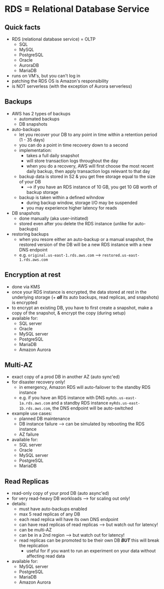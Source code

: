 # RDS = Relational Database Service

## Quick facts
- RDS (relational database service) = OLTP
  * SQL
  * MySQL
  * PostgreSQL
  * Oracle
  * AuroraDB
  * MariaDB
- runs on VM's, but you can't log in
- patching the RDS OS is Amazon's responsibility
- is NOT serverless (with the exception of Aurora serverless)

## Backups
- AWS has 2 types of backups
  * automated backups
  * DB snapshots
- auto-backups
  * let you recover your DB to any point in time within a retention period (1 - 35 days)
  * you can do a point in time recovery down to a second
  * implementation:
    - takes a full daily snapshot
    - will store transaction logs throughout the day
    - when you do a recovery, AWS will first choose the most recent daily backup, then apply transaction logs relevant to that day
  * backup data is stored in S2 & you get free storage equal to the size of your DB
    - --> if you have an RDS instance of 10 GB, you get 10 GB worth of backup storage
  * backup is taken within a defined wihndow
    - during backup window, storage I/O may be suspended
    - you may experience higher latency for reads
- DB snapshots
  * done manually (aka user-initiated)
  * stored even after you delete the RDS instance (unlike for auto-backups)
- restoring backups
  * when you resore either an auto-backup or a manual snapshot, the restored version of the DB will be a new RDS instance with a new DNS endpoint
  * e.g. `original.us-east-1.rds.aws.com` --> `restored.us-east-1.rds.aws.com`

## Encryption at rest
- done via KMS
- once your RDS instance is encrypted, the data stored at rest in the underlying storage (+ ___all___ its auto backups, read replicas, and snapshots) is encrypted
- to encrypt an existing DB, you have to first create a snapshot, make a copy of the snapshot, & encrypt the copy (during setup)
- available for:
  - SQL server
  - Oracle
  - MySQL server
  - PostgreSQL
  - MariaDB
  - Amazon Aurora

## Multi-AZ
- exact copy of a prod DB in another AZ (auto sync'ed)
- for disaster recovery only!
  - in emergency, Amazon RDS will auto-failover to the standby RDS instance
  - e.g. if you have an RDS instance with DNS `myRds.us-east-1a.rds.aws.com` and a standby RDS instance `myRds.us-east-1b.rds.aws.com`, the DNS endpoint will be auto-switched
- example use cases:
  - planned DB maintenance
  - DB instance failure --> can be simulated by rebooting the RDS instance
  - AZ failure
- available for:
  - SQL server
  - Oracle
  - MySQL server
  - PostgreSQL
  - MariaDB

## Read Replicas
- read-only copy of your prod DB (auto async'ed)
- for very read-heavy DB workloads --> for scaling out only!
- details:
  - must have auto-backups enabled
  - max 5 read replicas of any DB
  - each read replica will have its own DNS endpoint
  - can have read replicas of read replicas --> but watch out for latency!
  - can be multi-AZ
  - can be in a 2nd region --> but watch out for latency!
  - read replicas can be promoted to be their own DB ___BUT___ this will break the replication
    - useful for if you want to run an experiment on your data without affecting read data
- available for:
  - MySQL server
  - PostgreSQL
  - MariaDB
  - Amazon Aurora

